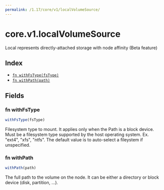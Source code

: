 ```yaml
---
permalink: /1.17/core/v1/localVolumeSource/
---
```


# core.v1.localVolumeSource

Local represents directly-attached storage with node affinity (Beta feature)

## Index

* [`fn withFsType(fsType)`](#fn-withfstype)
* [`fn withPath(path)`](#fn-withpath)

## Fields

### fn withFsType

```ts
withFsType(fsType)
```

Filesystem type to mount. It applies only when the Path is a block device. Must be a filesystem type supported by the host operating system. Ex. "ext4", "xfs", "ntfs". The default value is to auto-select a fileystem if unspecified.

### fn withPath

```ts
withPath(path)
```

The full path to the volume on the node. It can be either a directory or block device (disk, partition, ...).